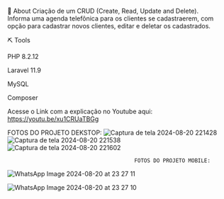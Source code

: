 📕 About
Criação de um CRUD (Create, Read, Update and Delete).
<br>
Informa uma agenda telefônica para os clientes se cadastraerem, com opção para cadastrar novos clientes, editar e deletar os cadastrados.

⛏ Tools

PHP 8.2.12

Laravel 11.9

MySQL

Composer

Acesse o Link com a explicação no Youtube aqui: https://youtu.be/xu1CRUaTBGg

FOTOS DO PROJETO DEKSTOP:
![Captura de tela 2024-08-20 221428](https://github.com/user-attachments/assets/b2000913-a126-46b7-8887-31b7ff493978)
![Captura de tela 2024-08-20 221538](https://github.com/user-attachments/assets/b09073a0-7d63-4fa0-8be8-a9be7c6810ba)
![Captura de tela 2024-08-20 221602](https://github.com/user-attachments/assets/b66045b5-14bb-4e13-989b-875d62d42c99)


                                            FOTOS DO PROJETO MOBILE:
![WhatsApp Image 2024-08-20 at 23 27 11](https://github.com/user-attachments/assets/a5723f87-d848-47b2-a679-7584bb93534e)


![WhatsApp Image 2024-08-20 at 23 27 10](https://github.com/user-attachments/assets/b27a1885-7fc0-4411-8933-de24e54c635b)
